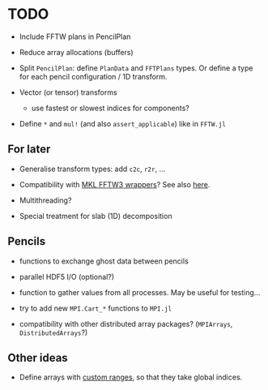 # TODO

- Include FFTW plans in PencilPlan

- Reduce array allocations (buffers)

- Split `PencilPlan`: define `PlanData` and `FFTPlans` types.
  Or define a type for each pencil configuration / 1D transform.

- Vector (or tensor) transforms
  * use fastest or slowest indices for components?

- Define `*` and `mul!` (and also `assert_applicable`) like in `FFTW.jl`

## For later

- Generalise transform types: add `c2c`, `r2r`, ...

- Compatibility with [MKL FFTW3 wrappers](https://software.intel.com/en-us/mkl-developer-reference-c-using-fftw3-wrappers)?
  See also [here](https://github.com/JuliaMath/FFTW.jl#mkl).

- Multithreading?

- Special treatment for slab (1D) decomposition

## Pencils

- functions to exchange ghost data between pencils

- parallel HDF5 I/O (optional?)

- function to gather values from all processes. May be useful for testing...

- try to add new `MPI.Cart_*` functions to `MPI.jl`

- compatibility with other distributed array packages? (`MPIArrays`,
  `DistributedArrays`?)

## Other ideas

- Define arrays with [custom
  ranges](https://docs.julialang.org/en/v1.2/devdocs/offset-arrays), so that they take global indices.
